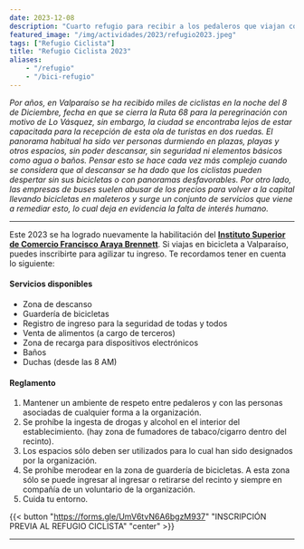 ```yaml
---
date: 2023-12-08
description: "Cuarto refugio para recibir a los pedaleros que viajan con motivo del cierre de la Ruta 68 por la peregrinación de Lo Vásquez en esta nueva versión."
featured_image: "/img/actividades/2023/refugio2023.jpeg"
tags: ["Refugio Ciclista"]
title: "Refugio Ciclista 2023"
aliases:
    - "/refugio"
    - "/bici-refugio"
---
```


_Por años, en Valparaíso se ha recibido miles de ciclistas en la noche del 8 de Diciembre, fecha en que se cierra la Ruta 68 para la peregrinación con motivo de Lo Vásquez, sin embargo, la ciudad se encontraba lejos de estar capacitada para la recepción de esta ola de turistas en dos ruedas. El panorama habitual ha sido ver personas durmiendo en plazas, playas y otros espacios, sin poder descansar, sin seguridad ni elementos básicos como agua o baños. Pensar esto se hace cada vez más complejo cuando se considera que al descansar se ha dado que los ciclistas pueden despertar sin sus bicicletas o con panoramas desfavorables. Por otro lado, las empresas de buses suelen abusar de los precios para volver a la capital llevando bicicletas en maleteros y surge un conjunto de servicios que viene a remediar esto, lo cual deja en evidencia la falta de interés humano._
_____

Este 2023 se ha logrado nuevamente la habilitación del [**Instituto Superior de Comercio Francisco Araya Brennett**](https://maps.app.goo.gl/KJzHqVoCv2TMQaZP7). Si viajas en bicicleta a Valparaíso, puedes inscribirte para agilizar tu ingreso. Te recordamos tener en cuenta lo siguiente:

#### **Servicios disponibles**

- Zona de descanso
- Guardería de bicicletas
- Registro de ingreso para la seguridad de todas y todos
- Venta de alimentos (a cargo de terceros)
- Zona de recarga para dispositivos electrónicos
- Baños
- Duchas (desde las 8 AM)

#### **Reglamento**

1. Mantener un ambiente de respeto entre pedaleros y con las personas asociadas de cualquier forma a la organización.
2. Se prohíbe la ingesta de drogas y alcohol en el interior del establecimiento. (hay zona de fumadores de tabaco/cigarro dentro del recinto).
3. Los espacios sólo deben ser utilizados para lo cual han sido designados por la organización.
4. Se prohíbe merodear en la zona de guardería de bicicletas. A esta zona sólo se puede ingresar al ingresar o retirarse del recinto y siempre en compañía de un voluntario de la organización.
5. Cuida tu entorno.

{{< button "https://forms.gle/UmV6tvN6A6bgzM937" "INSCRIPCIÓN PREVIA AL REFUGIO CICLISTA" "center" >}}

____

